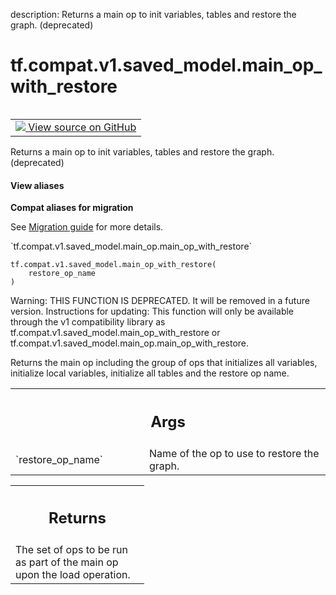 description: Returns a main op to init variables, tables and restore the graph. (deprecated)

<div itemscope itemtype="http://developers.google.com/ReferenceObject">
<meta itemprop="name" content="tf.compat.v1.saved_model.main_op_with_restore" />
<meta itemprop="path" content="Stable" />
</div>

# tf.compat.v1.saved_model.main_op_with_restore

<!-- Insert buttons and diff -->

<table class="tfo-notebook-buttons tfo-api nocontent" align="left">
<td>
  <a target="_blank" href="https://github.com/tensorflow/tensorflow/blob/r2.2/tensorflow/python/saved_model/main_op_impl.py#L50-L72">
    <img src="https://www.tensorflow.org/images/GitHub-Mark-32px.png" />
    View source on GitHub
  </a>
</td>
</table>



Returns a main op to init variables, tables and restore the graph. (deprecated)

<section class="expandable">
  <h4 class="showalways">View aliases</h4>
  <p>
<b>Compat aliases for migration</b>
<p>See
<a href="https://www.tensorflow.org/guide/migrate">Migration guide</a> for
more details.</p>
<p>`tf.compat.v1.saved_model.main_op.main_op_with_restore`</p>
</p>
</section>

<pre class="devsite-click-to-copy prettyprint lang-py tfo-signature-link">
<code>tf.compat.v1.saved_model.main_op_with_restore(
    restore_op_name
)
</code></pre>



<!-- Placeholder for "Used in" -->

Warning: THIS FUNCTION IS DEPRECATED. It will be removed in a future version.
Instructions for updating:
This function will only be available through the v1 compatibility library as tf.compat.v1.saved_model.main_op_with_restore or tf.compat.v1.saved_model.main_op.main_op_with_restore.

Returns the main op including the group of ops that initializes all
variables, initialize local variables, initialize all tables and the restore
op name.

<!-- Tabular view -->
 <table class="responsive fixed orange">
<colgroup><col width="214px"><col></colgroup>
<tr><th colspan="2"><h2 class="add-link">Args</h2></th></tr>

<tr>
<td>
`restore_op_name`
</td>
<td>
Name of the op to use to restore the graph.
</td>
</tr>
</table>



<!-- Tabular view -->
 <table class="responsive fixed orange">
<colgroup><col width="214px"><col></colgroup>
<tr><th colspan="2"><h2 class="add-link">Returns</h2></th></tr>
<tr class="alt">
<td colspan="2">
The set of ops to be run as part of the main op upon the load operation.
</td>
</tr>

</table>

